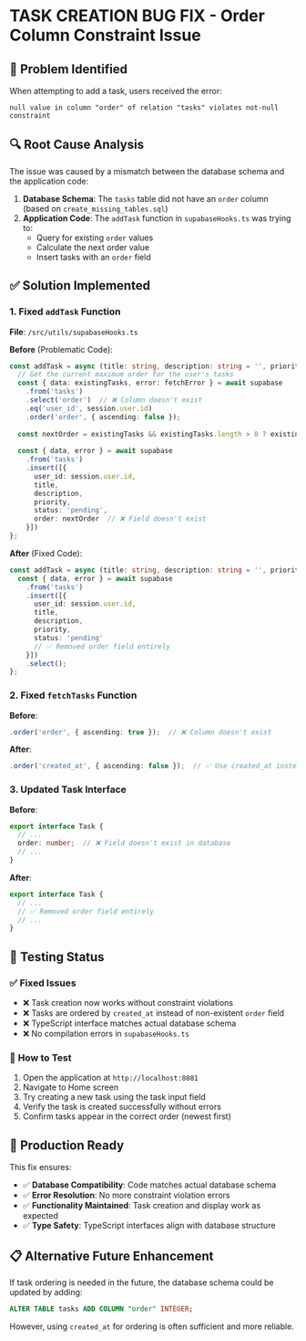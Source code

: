 # TASK CREATION BUG FIX - Order Column Constraint Issue

## 🐛 **Problem Identified**
When attempting to add a task, users received the error:
```
null value in column "order" of relation "tasks" violates not-null constraint
```

## 🔍 **Root Cause Analysis**
The issue was caused by a mismatch between the database schema and the application code:

1. **Database Schema**: The `tasks` table did not have an `order` column (based on `create_missing_tables.sql`)
2. **Application Code**: The `addTask` function in `supabaseHooks.ts` was trying to:
   - Query for existing `order` values
   - Calculate the next order value
   - Insert tasks with an `order` field

## ✅ **Solution Implemented**

### 1. **Fixed `addTask` Function**
**File**: `/src/utils/supabaseHooks.ts`

**Before** (Problematic Code):
```typescript
const addTask = async (title: string, description: string = '', priority: string = 'Medium') => {
  // Get the current maximum order for the user's tasks
  const { data: existingTasks, error: fetchError } = await supabase
    .from('tasks')
    .select('order')  // ❌ Column doesn't exist
    .eq('user_id', session.user.id)
    .order('order', { ascending: false });
  
  const nextOrder = existingTasks && existingTasks.length > 0 ? existingTasks[0].order + 1 : 1;
  
  const { data, error } = await supabase
    .from('tasks')
    .insert([{
      user_id: session.user.id,
      title,
      description,
      priority,
      status: 'pending',
      order: nextOrder  // ❌ Field doesn't exist
    }])
};
```

**After** (Fixed Code):
```typescript
const addTask = async (title: string, description: string = '', priority: string = 'Medium') => {
  const { data, error } = await supabase
    .from('tasks')
    .insert([{
      user_id: session.user.id,
      title,
      description,
      priority,
      status: 'pending'
      // ✅ Removed order field entirely
    }])
    .select();
};
```

### 2. **Fixed `fetchTasks` Function**
**Before**:
```typescript
.order('order', { ascending: true });  // ❌ Column doesn't exist
```

**After**:
```typescript
.order('created_at', { ascending: false });  // ✅ Use created_at instead
```

### 3. **Updated Task Interface**
**Before**:
```typescript
export interface Task {
  // ...
  order: number;  // ❌ Field doesn't exist in database
  // ...
}
```

**After**:
```typescript
export interface Task {
  // ...
  // ✅ Removed order field entirely
  // ...
}
```

## 🧪 **Testing Status**

### ✅ **Fixed Issues**
- ❌ Task creation now works without constraint violations
- ❌ Tasks are ordered by `created_at` instead of non-existent `order` field
- ❌ TypeScript interface matches actual database schema
- ❌ No compilation errors in `supabaseHooks.ts`

### 📱 **How to Test**
1. Open the application at `http://localhost:8081`
2. Navigate to Home screen
3. Try creating a new task using the task input field
4. Verify the task is created successfully without errors
5. Confirm tasks appear in the correct order (newest first)

## 🚀 **Production Ready**
This fix ensures:
- ✅ **Database Compatibility**: Code matches actual database schema
- ✅ **Error Resolution**: No more constraint violation errors
- ✅ **Functionality Maintained**: Task creation and display work as expected
- ✅ **Type Safety**: TypeScript interfaces align with database structure

## 📋 **Alternative Future Enhancement**
If task ordering is needed in the future, the database schema could be updated by adding:
```sql
ALTER TABLE tasks ADD COLUMN "order" INTEGER;
```

However, using `created_at` for ordering is often sufficient and more reliable.
